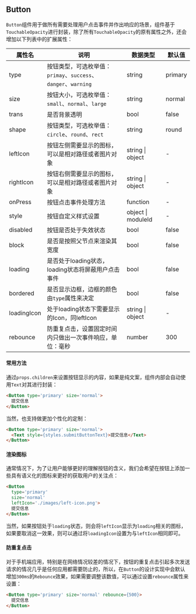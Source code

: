 ## Button

``Button``组件用于做所有需要处理用户点击事件并作出响应的场景，组件基于``TouchableOpacity``进行封装，除了所有``TouchableOpacity``的原有属性之外，还会增加以下列表中的扩展属性：

| 属性名      | 说明                                                         | 数据类型           | 默认值  |
| ----------- | ------------------------------------------------------------ | ------------------ | ------- |
| type        | 按钮类型，可选枚举值：``primay``、``success``、``danger``、``warning`` | string             | primary |
| size        | 按钮大小，可选枚举值：``small``、``normal``、``large``       | string             | normal  |
| trans       | 是否背景透明                                                 | bool               | false   |
| shape       | 按钮类型，可选枚举值：``circle``、``round``、``rect``        | string             | round   |
| leftIcon    | 按钮左侧需要显示的图标，可以是相对路径或者图片对象           | string \| object   | -       |
| rightIcon   | 按钮右侧需要显示的图标，可以是相对路径或者图片对象           | string \| object   | -       |
| onPress     | 按钮点击事件处理方法                                         | function           | -       |
| style       | 按钮自定义样式设置                                           | object \| moduleId | -       |
| disabled    | 按钮是否处于失效状态                                         | bool               | false   |
| block       | 是否是按照父节点来渲染其宽度                                 | bool               | false   |
| loading     | 是否处于loading状态，loading状态将屏蔽用户点击事件           | bool               | false   |
| bordered    | 是否显示边框，边框的颜色由``type``属性来决定                 | bool               | false   |
| loadingIcon | 处于loading状态下需要显示的Icon，同leftIcon                  | string \| object   | -       |
| rebounce    | 防重复点击，设置固定时间内只做出一次事件响应，单位：毫秒     | number             | 300     |

#### 常用方法

通过``props.children``来设置按钮显示的内容，如果是纯文案，组件内部会自动使用``Text``对其进行封装：

```html
<Button type='primary' size='normal'>
  提交信息
</Button>
```

当然，也支持做更加个性化的定制：

```html
<Button type='primary' size='normal'>
  <Text style={styles.submitButtonText}>提交信息</Text>
</Button>
```

#### 渲染图标

通常情况下，为了让用户能够更好的理解按钮的含义，我们会希望在按钮上添加一些具有语义化的图标来更好的获取用户的关注点：

```html
<Button 
  type='primary' 
  size='normal'
  leftIcon='./images/left-icon.png'>
  提交信息
</Button>
```

当然，如果按钮处于``loading``状态，则会将``leftIcon``显示为``loading``相关的图标，如果要取消这一效果，则可以通过将``loadingIcon``设置为与``leftIcon``相同即可。

#### 防重复点击

对于手机端应用，特别是在网络情况较差的情况下，按钮的重复点击引起多次发送请求的情况几乎是任何应用都需要防止的，所以，在``Button``的设计实现中会默认增加``300ms``的``Rebounce``效果，如果需要调整该数值，可以通过设置``rebounce``属性来设置：

```html
<Button type='primary' size='normal' rebounce={500}>
  提交信息
</Button>
```

